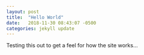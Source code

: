```yaml
---
layout: post
title:  "Hello World"
date:   2018-11-30 08:43:07 -0500
categories: jekyll update
---
```

Testing this out to get a feel for how the site works...